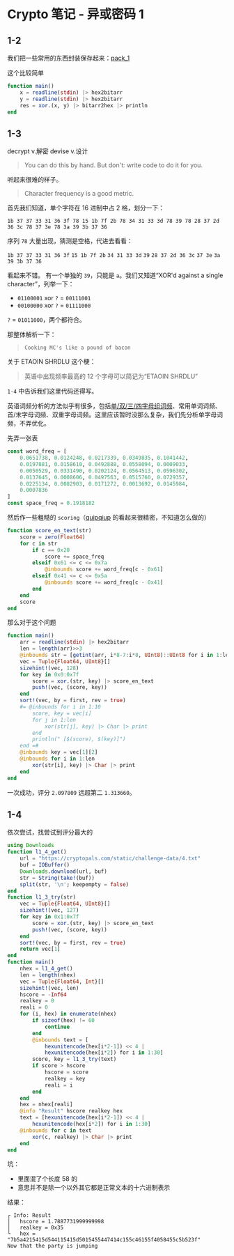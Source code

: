 # Crypto 笔记 - 异或密码 1
## 1-2
我们把一些常用的东西封装保存起来：[pack_1](pack_1.jl)

这个比较简单
```jl
function main()
	x = readline(stdin) |> hex2bitarr
	y = readline(stdin) |> hex2bitarr
	res = xor.(x, y) |> bitarr2hex |> println
end
```

## 1-3
decrypt v.解密 devise v.设计

> You can do this by hand. But don't: write code to do it for you.

听起来很难的样子。

> Character frequency is a good metric.

首先我们知道，单个字符在 16 进制中占 2 格，划分一下：

`1b 37 37 33 31 36 3f 78 15 1b 7f 2b 78 34 31 33 3d 78 39 78 28 37 2d 36 3c 78 37 3e 78 3a 39 3b 37 36`

序列 `78` 大量出现，猜测是空格，代进去看看：

`1b 37 37 33 31 36 3f`   `15 1b 7f 2b`   `34 31 33 3d`   `39`   `28 37 2d 36 3c`   `37 3e`   `3a 39 3b 37 36`

看起来不错。
有一个单独的 `39`，只能是 `a`。我们又知道“XOR'd against a single character”，列举一下：
* `01100001` xor `?` = `00111001`
* `00100000` xor `?` = `01111000`

`?` = `01011000`，两个都符合。

那整体解析一下：
> `Cooking MC's like a pound of bacon`

关于 ETAOIN SHRDLU 这个梗：
> 英语中出现频率最高的 12 个字母可以简记为“ETAOIN SHRDLU”

`1-4` 中告诉我们这里代码还得写。

英语词频分析的方法似乎有很多，包括[单/双/三/四字母组词频](http://practicalcryptography.com/cryptanalysis/text-characterisation/quadgrams/)、常用单词词频、首/末字母词频、双重字母词频。这里应该暂时没那么复杂，我们先分析单字母词频，不弄优化。

先弄一张表
```jl
const word_freq = [
	0.0651738, 0.0124248, 0.0217339, 0.0349835, 0.1041442,
	0.0197881, 0.0158610, 0.0492888, 0.0558094, 0.0009033,
	0.0050529, 0.0331490, 0.0202124, 0.0564513, 0.0596302,
	0.0137645, 0.0008606, 0.0497563, 0.0515760, 0.0729357,
	0.0225134, 0.0082903, 0.0171272, 0.0013692, 0.0145984,
	0.0007836
]
const space_freq = 0.1918182
```

然后作一些粗糙的 `scoring`（[quipqiup](http://quipqiup.com/) 的看起来很精密，不知道怎么做的）
```jl
function score_en_text(str)
	score = zero(Float64)
	for c in str
		if c == 0x20
			score += space_freq
		elseif 0x61 <= c <= 0x7a
			@inbounds score += word_freq[c - 0x61]
		elseif 0x41 <= c <= 0x5a
			@inbounds score += word_freq[c - 0x41]
		end
	end
	score
end
```

那么对于这个问题
```jl
function main()
	arr = readline(stdin) |> hex2bitarr
	len = length(arr)>>3
	@inbounds str = [getint(arr, i*8-7:i*8, UInt8)::UInt8 for i in 1:len]
	vec = Tuple{Float64, UInt8}[]
	sizehint!(vec, 128)
	for key in 0x0:0x7f
		score = xor.(str, key) |> score_en_text
		push!(vec, (score, key))
	end
	sort!(vec, by = first, rev = true)
	#= @inbounds for i in 1:10
		score, key = vec[i]
		for j in 1:len
			xor(str[j], key) |> Char |> print
		end
		println(" [$(score), $(key)]")
	end =#
	@inbounds key = vec[1][2]
	@inbounds for i in 1:len
		xor(str[i], key) |> Char |> print
	end
end
```

一次成功，评分 `2.097809` 远超第二 `1.313660`。

## 1-4
依次尝试，找尝试到评分最大的
```jl
using Downloads
function l1_4_get()
	url = "https://cryptopals.com/static/challenge-data/4.txt"
	buf = IOBuffer()
	Downloads.download(url, buf)
	str = String(take!(buf))
	split(str, '\n'; keepempty = false)
end
function l1_3_try(str)
	vec = Tuple{Float64, UInt8}[]
	sizehint!(vec, 127)
	for key in 0x1:0x7f
		score = xor.(str, key) |> score_en_text
		push!(vec, (score, key))
	end
	sort!(vec, by = first, rev = true)
	return vec[1]
end
function main()
	nhex = l1_4_get()
	len = length(nhex)
	vec = Tuple{Float64, Int}[]
	sizehint!(vec, len)
	hscore = -Inf64
	realkey = 0
	reali = 0
	for (i, hex) in enumerate(nhex)
		if sizeof(hex) != 60
			continue
		end
		@inbounds text = [
			hexunitencode(hex[i*2-1]) << 4 |
			hexunitencode(hex[i*2]) for i in 1:30]
		score, key = l1_3_try(text)
		if score > hscore
			hscore = score
			realkey = key
			reali = i
		end
	end
	hex = nhex[reali]
	@info "Result" hscore realkey hex
	text = [hexunitencode(hex[i*2-1]) << 4 |
		hexunitencode(hex[i*2]) for i in 1:30]
	@inbounds for c in text
		xor(c, realkey) |> Char |> print
	end
end
```

坑：
* 里面混了个长度 58 的
* 意思并不是除一个以外其它都是正常文本的十六进制表示

结果：
```plain
┌ Info: Result
│   hscore = 1.7887731999999998
│   realkey = 0x35
└   hex = "7b5a4215415d544115415d5015455447414c155c46155f4058455c5b523f"
Now that the party is jumping
```
